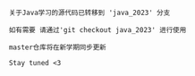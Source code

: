      关于Java学习的源代码已转移到 'java_2023' 分支

     如有需要 请通过'git checkout java_2023' 进行使用

     master仓库将在新学期同步更新

     Stay tuned <3
